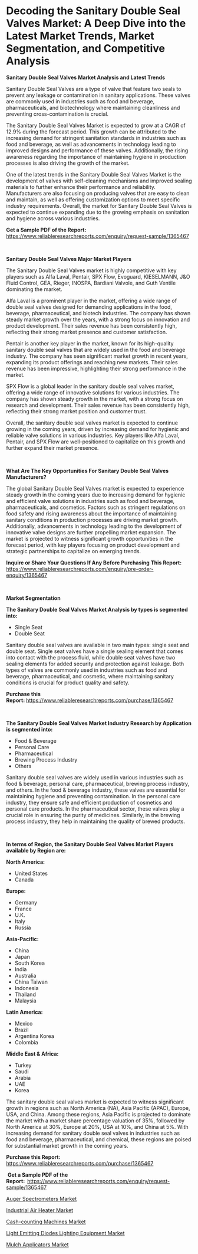 <p><h1>Decoding the Sanitary Double Seal Valves Market: A Deep Dive into the Latest Market Trends, Market Segmentation, and Competitive Analysis</h1></p><p><strong>Sanitary Double Seal Valves Market Analysis and Latest Trends</strong></p>
<p><p>Sanitary Double Seal Valves are a type of valve that feature two seals to prevent any leakage or contamination in sanitary applications. These valves are commonly used in industries such as food and beverage, pharmaceuticals, and biotechnology where maintaining cleanliness and preventing cross-contamination is crucial.</p><p>The Sanitary Double Seal Valves Market is expected to grow at a CAGR of 12.9% during the forecast period. This growth can be attributed to the increasing demand for stringent sanitation standards in industries such as food and beverage, as well as advancements in technology leading to improved designs and performance of these valves. Additionally, the rising awareness regarding the importance of maintaining hygiene in production processes is also driving the growth of the market.</p><p>One of the latest trends in the Sanitary Double Seal Valves Market is the development of valves with self-cleaning mechanisms and improved sealing materials to further enhance their performance and reliability. Manufacturers are also focusing on producing valves that are easy to clean and maintain, as well as offering customization options to meet specific industry requirements. Overall, the market for Sanitary Double Seal Valves is expected to continue expanding due to the growing emphasis on sanitation and hygiene across various industries.</p></p>
<p><strong>Get a Sample PDF of the Report:&nbsp;</strong> <a href="https://www.reliableresearchreports.com/enquiry/request-sample/1365467">https://www.reliableresearchreports.com/enquiry/request-sample/1365467</a></p>
<p>&nbsp;</p>
<p><strong>Sanitary Double Seal Valves Major Market Players</strong></p>
<p><p>The Sanitary Double Seal Valves market is highly competitive with key players such as Alfa Laval, Pentair, SPX Flow, Evoguard, KIESELMANN, J&O Fluid Control, GEA, Rieger, INOSPA, Bardiani Valvole, and Guth Ventile dominating the market. </p><p>Alfa Laval is a prominent player in the market, offering a wide range of double seal valves designed for demanding applications in the food, beverage, pharmaceutical, and biotech industries. The company has shown steady market growth over the years, with a strong focus on innovation and product development. Their sales revenue has been consistently high, reflecting their strong market presence and customer satisfaction.</p><p>Pentair is another key player in the market, known for its high-quality sanitary double seal valves that are widely used in the food and beverage industry. The company has seen significant market growth in recent years, expanding its product offerings and reaching new markets. Their sales revenue has been impressive, highlighting their strong performance in the market.</p><p>SPX Flow is a global leader in the sanitary double seal valves market, offering a wide range of innovative solutions for various industries. The company has shown steady growth in the market, with a strong focus on research and development. Their sales revenue has been consistently high, reflecting their strong market position and customer trust.</p><p>Overall, the sanitary double seal valves market is expected to continue growing in the coming years, driven by increasing demand for hygienic and reliable valve solutions in various industries. Key players like Alfa Laval, Pentair, and SPX Flow are well-positioned to capitalize on this growth and further expand their market presence.</p></p>
<p>&nbsp;</p>
<p><strong>What Are The Key Opportunities For Sanitary Double Seal Valves Manufacturers?</strong></p>
<p><p>The global Sanitary Double Seal Valves market is expected to experience steady growth in the coming years due to increasing demand for hygienic and efficient valve solutions in industries such as food and beverage, pharmaceuticals, and cosmetics. Factors such as stringent regulations on food safety and rising awareness about the importance of maintaining sanitary conditions in production processes are driving market growth. Additionally, advancements in technology leading to the development of innovative valve designs are further propelling market expansion. The market is projected to witness significant growth opportunities in the forecast period, with key players focusing on product development and strategic partnerships to capitalize on emerging trends.</p></p>
<p><strong>Inquire or Share Your Questions If Any Before Purchasing This Report:</strong> <a href="https://www.reliableresearchreports.com/enquiry/pre-order-enquiry/1365467">https://www.reliableresearchreports.com/enquiry/pre-order-enquiry/1365467</a></p>
<p>&nbsp;</p>
<p><strong>Market Segmentation</strong></p>
<p><strong>The Sanitary Double Seal Valves Market Analysis by types is segmented into:</strong></p>
<p><ul><li>Single Seat</li><li>Double Seat</li></ul></p>
<p><p>Sanitary double seal valves are available in two main types: single seat and double seat. Single seat valves have a single sealing element that comes into contact with the process fluid, while double seat valves have two sealing elements for added security and protection against leakage. Both types of valves are commonly used in industries such as food and beverage, pharmaceutical, and cosmetic, where maintaining sanitary conditions is crucial for product quality and safety.</p></p>
<p><strong>Purchase this Report:&nbsp;</strong><a href="https://www.reliableresearchreports.com/purchase/1365467">https://www.reliableresearchreports.com/purchase/1365467</a></p>
<p>&nbsp;</p>
<p><strong>The Sanitary Double Seal Valves Market Industry Research by Application is segmented into:</strong></p>
<p><ul><li>Food & Beverage</li><li>Personal Care</li><li>Pharmaceutical</li><li>Brewing Process Industry</li><li>Others</li></ul></p>
<p><p>Sanitary double seal valves are widely used in various industries such as food & beverage, personal care, pharmaceutical, brewing process industry, and others. In the food & beverage industry, these valves are essential for maintaining hygiene and preventing contamination. In the personal care industry, they ensure safe and efficient production of cosmetics and personal care products. In the pharmaceutical sector, these valves play a crucial role in ensuring the purity of medicines. Similarly, in the brewing process industry, they help in maintaining the quality of brewed products.</p></p>
<p>&nbsp;</p>
<p><strong>In terms of Region, the Sanitary Double Seal Valves Market Players available by Region are:</strong></p>
<p>
    <p> <strong> North America: </strong>
        <ul>
            <li>United States</li>
            <li>Canada</li>
        </ul>
        </p> 
    <p> <strong> Europe: </strong>
        <ul>
            <li>Germany</li>
            <li>France</li>
            <li>U.K.</li>
            <li>Italy</li>
            <li>Russia</li>
        </ul>
        </p> 
    <p> <strong> Asia-Pacific: </strong>
        <ul>
            <li>China</li>
            <li>Japan</li>
            <li>South Korea</li>
            <li>India</li>
            <li>Australia</li>
            <li>China Taiwan</li>
            <li>Indonesia</li>
            <li>Thailand</li>
            <li>Malaysia</li>
        </ul>
        </p> 
    <p> <strong> Latin America: </strong>
        <ul>
            <li>Mexico</li>
            <li>Brazil</li>
            <li>Argentina Korea</li>
            <li>Colombia</li>
        </ul>
        </p> 
    <p> <strong> Middle East & Africa: </strong>
        <ul>
            <li>Turkey</li>
            <li>Saudi</li>
            <li>Arabia</li>
            <li>UAE</li>
            <li>Korea</li>
        </ul>
    </p>
    </p>
<p><p>The sanitary double seal valves market is expected to witness significant growth in regions such as North America (NA), Asia Pacific (APAC), Europe, USA, and China. Among these regions, Asia Pacific is projected to dominate the market with a market share percentage valuation of 35%, followed by North America at 30%, Europe at 20%, USA at 10%, and China at 5%. With increasing demand for sanitary double seal valves in industries such as food and beverage, pharmaceutical, and chemical, these regions are poised for substantial market growth in the coming years.</p></p>
<p><strong>Purchase this Report: </strong><a href="https://www.reliableresearchreports.com/purchase/1365467">https://www.reliableresearchreports.com/purchase/1365467</a></p>
<p>&nbsp;<strong>Get a Sample PDF of the Report:&nbsp;&nbsp;</strong><a href="https://www.reliableresearchreports.com/enquiry/request-sample/1365467">https://www.reliableresearchreports.com/enquiry/request-sample/1365467</a></p>
<p><strong></strong></p>
<p><p><a href="https://medium.com/@ericahahn435/auger-spectrometers-market-competitive-analysis-market-trends-and-forecast-to-2031-a2ebe1845488">Auger Spectrometers Market</a></p><p><a href="https://github.com/jodemen/Market-Research-Report-List-1/blob/main/industrial-air-heater-market.md">Industrial Air Heater Market</a></p><p><a href="https://medium.com/@anitabeatty1/decoding-cash-counting-machines-market-metrics-market-share-trends-and-growth-patterns-0995e82d3909">Cash-counting Machines Market</a></p><p><a href="https://medium.com/@ericahahn435/analyzing-light-emitting-diodes-lighting-equipment-market-global-industry-perspective-and-forecast-269076628797">Light Emitting Diodes Lighting Equipment Market</a></p><p><a href="https://medium.com/@ericahahn435/mulch-applicators-market-size-cagr-trends-2024-2030-b69eb7c69d88">Mulch Applicators Market</a></p></p>